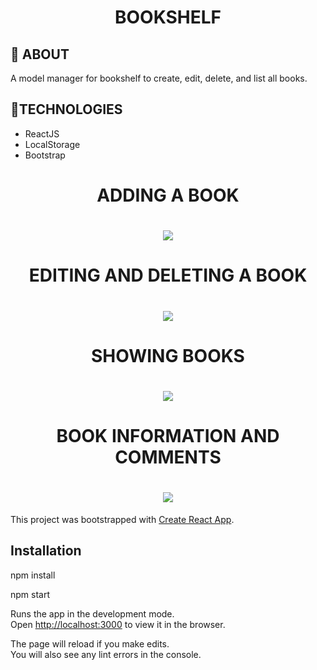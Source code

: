 <h1 align="center">BOOKSHELF</h1>

## 📄 ABOUT
<p>A model manager for bookshelf to create, edit, delete, and list all books.</p>

## 🔗TECHNOLOGIES

- ReactJS
- LocalStorage
- Bootstrap

<h1 align="center">ADDING A BOOK</h1>

<h1 align="center">
<img src="https://ik.imagekit.io/lc7oxtp9qa/add_kATJIXUCx.gif">
</h1>

<h1 align="center">EDITING AND DELETING A BOOK</h1>

<h1 align="center">
<img src="https://ik.imagekit.io/lc7oxtp9qa/editing-deleting_R0Q40aGNO.gif">
</h1>

<h1 align="center">SHOWING BOOKS</h1>

<h1 align="center">
<img src="https://ik.imagekit.io/lc7oxtp9qa/showing_GMzIQayNPq.gif">
</h1>

<h1 align="center">BOOK INFORMATION AND COMMENTS</h1>

<h1 align="center">
<img src="https://ik.imagekit.io/lc7oxtp9qa/book_details_and_comments_FOpwymatvE.gif">
</h1>





This project was bootstrapped with [Create React App](https://github.com/facebook/create-react-app).

## Installation

npm install

npm start

Runs the app in the development mode.<br />
Open [http://localhost:3000](http://localhost:3000) to view it in the browser.

The page will reload if you make edits.<br />
You will also see any lint errors in the console.

